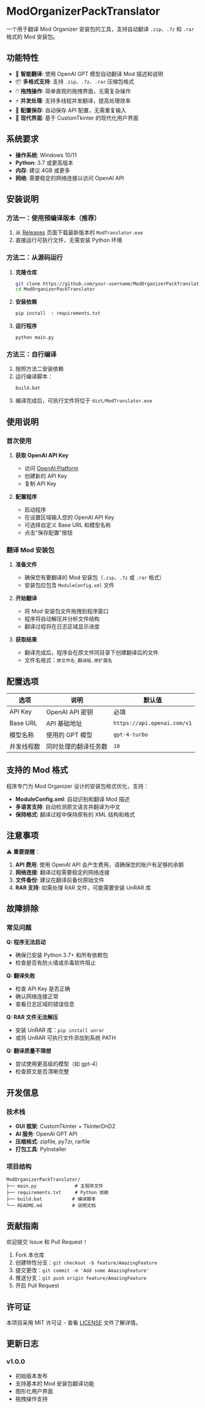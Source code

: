 # ModOrganizerPackTranslator

一个用于翻译 Mod Organizer 安装包的工具，支持自动翻译 `.zip`、`.7z` 和 `.rar` 格式的 Mod 安装包。

## 功能特性

- 🎯 **智能翻译**: 使用 OpenAI GPT 模型自动翻译 Mod 描述和说明
- 📦 **多格式支持**: 支持 `.zip`、`.7z`、`.rar` 压缩包格式
- 🖱️ **拖拽操作**: 简单直观的拖拽界面，无需复杂操作
- ⚡ **并发处理**: 支持多线程并发翻译，提高处理效率
- 💾 **配置保存**: 自动保存 API 配置，无需重复输入
- 🎨 **现代界面**: 基于 CustomTkinter 的现代化用户界面

## 系统要求

- **操作系统**: Windows 10/11
- **Python**: 3.7 或更高版本
- **内存**: 建议 4GB 或更多
- **网络**: 需要稳定的网络连接以访问 OpenAI API

## 安装说明

### 方法一：使用预编译版本（推荐）

1. 从 [Releases](https://github.com/your-username/ModOrganizerPackTranslator/releases) 页面下载最新版本的 `ModTranslator.exe`
2. 直接运行可执行文件，无需安装 Python 环境

### 方法二：从源码运行

1. **克隆仓库**
   ```bash
   git clone https://github.com/your-username/ModOrganizerPackTranslator.git
   cd ModOrganizerPackTranslator
   ```

2. **安装依赖**
   ```bash
   pip install -r requirements.txt
   ```

3. **运行程序**
   ```bash
   python main.py
   ```

### 方法三：自行编译

1. 按照方法二安装依赖
2. 运行编译脚本：
   ```bash
   build.bat
   ```
3. 编译完成后，可执行文件将位于 `dist/ModTranslator.exe`

## 使用说明

### 首次使用

1. **获取 OpenAI API Key**
   - 访问 [OpenAI Platform](https://platform.openai.com/api-keys)
   - 创建新的 API Key
   - 复制 API Key

2. **配置程序**
   - 启动程序
   - 在设置区域输入您的 OpenAI API Key
   - 可选择自定义 Base URL 和模型名称
   - 点击"保存配置"按钮

### 翻译 Mod 安装包

1. **准备文件**
   - 确保您有要翻译的 Mod 安装包（`.zip`、`.7z` 或 `.rar` 格式）
   - 安装包应包含 `ModuleConfig.xml` 文件

2. **开始翻译**
   - 将 Mod 安装包文件拖拽到程序窗口
   - 程序将自动解压并分析文件结构
   - 翻译过程将在日志区域显示进度

3. **获取结果**
   - 翻译完成后，程序会在原文件同目录下创建翻译后的文件
   - 文件名格式：`原文件名_翻译版.原扩展名`

## 配置选项

| 选项 | 说明 | 默认值 |
|------|------|--------|
| API Key | OpenAI API 密钥 | 必填 |
| Base URL | API 基础地址 | `https://api.openai.com/v1` |
| 模型名称 | 使用的 GPT 模型 | `gpt-4-turbo` |
| 并发线程数 | 同时处理的翻译任务数 | `10` |

## 支持的 Mod 格式

程序专门为 Mod Organizer 设计的安装包格式优化，支持：

- **ModuleConfig.xml**: 自动识别和翻译 Mod 描述
- **多语言支持**: 自动检测原文语言并翻译为中文
- **保持格式**: 翻译过程中保持原有的 XML 结构和格式

## 注意事项

⚠️ **重要提醒**：

1. **API 费用**: 使用 OpenAI API 会产生费用，请确保您的账户有足够的余额
2. **网络连接**: 翻译过程需要稳定的网络连接
3. **文件备份**: 建议在翻译前备份原始文件
4. **RAR 支持**: 如需处理 RAR 文件，可能需要安装 UnRAR 库

## 故障排除

### 常见问题

**Q: 程序无法启动**
- 确保已安装 Python 3.7+ 和所有依赖包
- 检查是否有防火墙或杀毒软件阻止

**Q: 翻译失败**
- 检查 API Key 是否正确
- 确认网络连接正常
- 查看日志区域的错误信息

**Q: RAR 文件无法解压**
- 安装 UnRAR 库：`pip install unrar`
- 或将 UnRAR 可执行文件添加到系统 PATH

**Q: 翻译质量不理想**
- 尝试使用更高级的模型（如 gpt-4）
- 检查原文是否清晰完整

## 开发信息

### 技术栈

- **GUI 框架**: CustomTkinter + TkinterDnD2
- **AI 服务**: OpenAI GPT API
- **压缩格式**: zipfile, py7zr, rarfile
- **打包工具**: PyInstaller

### 项目结构

```
ModOrganizerPackTranslator/
├── main.py              # 主程序文件
├── requirements.txt     # Python 依赖
├── build.bat           # 编译脚本
└── README.md           # 说明文档
```

## 贡献指南

欢迎提交 Issue 和 Pull Request！

1. Fork 本仓库
2. 创建特性分支：`git checkout -b feature/AmazingFeature`
3. 提交更改：`git commit -m 'Add some AmazingFeature'`
4. 推送分支：`git push origin feature/AmazingFeature`
5. 开启 Pull Request

## 许可证

本项目采用 MIT 许可证 - 查看 [LICENSE](LICENSE) 文件了解详情。

## 更新日志

### v1.0.0
- 初始版本发布
- 支持基本的 Mod 安装包翻译功能
- 图形化用户界面
- 拖拽操作支持